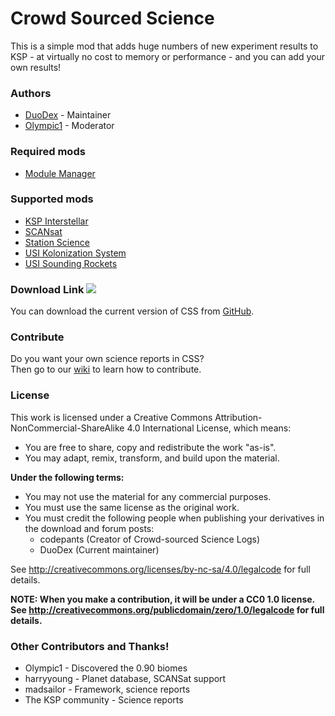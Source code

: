 Crowd Sourced Science
===
This is a simple mod that adds huge numbers of new experiment results to KSP - at virtually no cost to memory or performance - and you can add your own results!

### Authors
* [DuoDex](http://forum.kerbalspaceprogram.com/members/110055) - Maintainer
* [Olympic1](http://forum.kerbalspaceprogram.com/members/81815) - Moderator

### Required mods
* [Module Manager](http://forum.kerbalspaceprogram.com/threads/55219)

### Supported mods
* [KSP Interstellar](http://forum.kerbalspaceprogram.com/threads/104943)
* [SCANsat](http://forum.kerbalspaceprogram.com/threads/80369)
* [Station Science](http://forum.kerbalspaceprogram.com/threads/54774)
* [USI Kolonization System](http://forum.kerbalspaceprogram.com/threads/79588)
* [USI Sounding Rockets](http://forum.kerbalspaceprogram.com/threads/102502)		

### Download Link [![][shield:release-latest]][GIT:release]  
You can download the current version of CSS from [GitHub](https://github.com/DuoDex/CrowdSourcedScience/releases/latest).

### Contribute
Do you want your own science reports in CSS?  
Then go to our [wiki](http://github.com/DuoDex/CrowdSourcedScience/wiki) to learn how to contribute.  

### License
This work is licensed under a Creative Commons Attribution-NonCommercial-ShareAlike 4.0 International License, which means:

* You are free to share, copy and redistribute the work "as-is".
* You may adapt, remix, transform, and build upon the material.

**Under the following terms:**
* You may not use the material for any commercial purposes.
* You must use the same license as the original work.
* You must credit the following people when publishing your derivatives in the download and forum posts:
    * codepants (Creator of Crowd-sourced Science Logs)
    * DuoDex (Current maintainer)

See http://creativecommons.org/licenses/by-nc-sa/4.0/legalcode for full details.

**NOTE: When you make a contribution, it will be under a CC0 1.0 license.**  
**See http://creativecommons.org/publicdomain/zero/1.0/legalcode for full details.**

### Other Contributors and Thanks!
* Olympic1 - Discovered the 0.90 biomes
* harryyoung - Planet database, SCANSat support
* madsailor - Framework, science reports
* The KSP community - Science reports



[GIT:release]: http://github.com/DuoDex/CrowdSourcedScience/releases/latest
[shield:release-latest]: http://img.shields.io/github/release/DuoDex/CrowdSourcedScience.svg